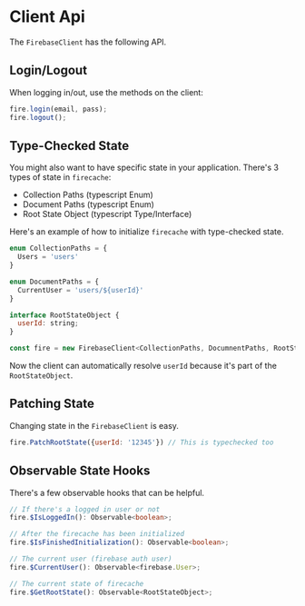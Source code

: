 # Client Api

The `FirebaseClient` has the following API.

## Login/Logout

When logging in/out, use the methods on the client:

``` js
fire.login(email, pass);
fire.logout();
```

## Type-Checked State

You might also want to have specific state in your application. There's 3 types of state in `firecache`:

- Collection Paths (typescript Enum)
- Document Paths (typescript Enum)
- Root State Object (typescript Type/Interface)

Here's an example of how to initialize `firecache` with type-checked state.

``` js
enum CollectionPaths = {
  Users = 'users'
}

enum DocumentPaths = {
  CurrentUser = 'users/${userId}'
}

interface RootStateObject {
  userId: string;
}

const fire = new FirebaseClient<CollectionPaths, DocumnentPaths, RootStateObject>(FIREBASECONFIG, options);
```

Now the client can automatically resolve `userId` because it's part of the `RootStateObject`.

## Patching State

Changing state in the `FirebaseClient` is easy.

``` js
fire.PatchRootState({userId: '12345'}) // This is typechecked too
```

## Observable State Hooks

There's a few observable hooks that can be helpful.

``` typescript
// If there's a logged in user or not
fire.$IsLoggedIn(): Observable<boolean>;

// After the firecache has been initialized
fire.$IsFinishedInitialization(): Observable<boolean>;

// The current user (firebase auth user)
fire.$CurrentUser(): Observable<firebase.User>;

// The current state of firecache
fire.$GetRootState(): Observable<RootStateObject>;
```
